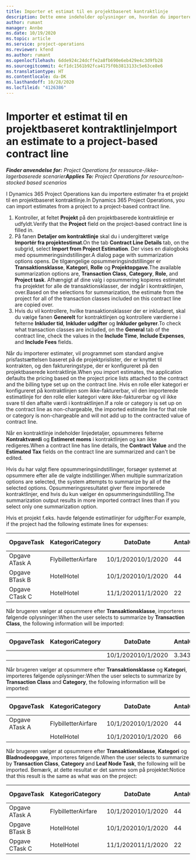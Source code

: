 ```yaml
---
title: Importer et estimat til en projektbaseret kontraktlinje
description: Dette emne indeholder oplysninger om, hvordan du importerer estimater fra et projekt til en kontraktlinje.
author: rumant
manager: Annbe
ms.date: 10/19/2020
ms.topic: article
ms.service: project-operations
ms.reviewer: kfend
ms.author: rumant
ms.openlocfilehash: 6dde924c24dcffe2a8fb690e6eb429e4c3d9fb28
ms.sourcegitcommit: 4cf1dc1561b92fca4175f0b3813133c5e63ce8e6
ms.translationtype: HT
ms.contentlocale: da-DK
ms.lasthandoff: 10/28/2020
ms.locfileid: "4126386"
---
```

# <a name="import-an-estimate-to-a-project-based-contract-line"></a><span data-ttu-id="be902-103">Importer et estimat til en projektbaseret kontraktlinje</span><span class="sxs-lookup"><span data-stu-id="be902-103">Import an estimate to a project-based contract line</span></span>

<span data-ttu-id="be902-104">_**Finder anvendelse for:** Project Operations for ressource-/ikke-lagerbaserede scenarier_</span><span class="sxs-lookup"><span data-stu-id="be902-104">_**Applies To:** Project Operations for resource/non-stocked based scenarios_</span></span>

<span data-ttu-id="be902-105">I Dynamics 365 Project Operations kan du importere estimater fra et projekt til en projektbaseret kontraktlinje.</span><span class="sxs-lookup"><span data-stu-id="be902-105">In Dynamics 365 Project Operations, you can import estimates from a project to a project-based contract line.</span></span>

1. <span data-ttu-id="be902-106">Kontroller, at feltet **Projekt** på den projektbaserede kontraktlinje er udfyldt.</span><span class="sxs-lookup"><span data-stu-id="be902-106">Verify that the **Project** field on the project-based contract line is filled in.</span></span>
2. <span data-ttu-id="be902-107">På fanen **Detaljer om kontraktlinje** skal du i undergitteret vælge **Importér fra projektestimat**.</span><span class="sxs-lookup"><span data-stu-id="be902-107">On the tab **Contract Line Details** tab, on the subgrid, select **Import from Project Estimation**.</span></span> <span data-ttu-id="be902-108">Der vises en dialogboks med opsummeringsindstillinger.</span><span class="sxs-lookup"><span data-stu-id="be902-108">A dialog page with summarization options opens.</span></span> <span data-ttu-id="be902-109">De tilgængelige opsummeringsindstillinger er **Transaktionsklasse**, **Kategori**, **Rolle** og **Projektopgave**.</span><span class="sxs-lookup"><span data-stu-id="be902-109">The available summarization options are, **Transaction Class**, **Category**, **Role**, and **Project task**.</span></span> <span data-ttu-id="be902-110">Afhængigt af dine valg i opsummering kopieres estimatet fra projektet for alle de transaktionsklasser, der indgår i kontraktlinjen, over.</span><span class="sxs-lookup"><span data-stu-id="be902-110">Based on the selections for summarization, the estimate from the project for all of the transaction classes included on this contract line are copied over.</span></span> 
3. <span data-ttu-id="be902-111">Hvis du vil kontrollere, hvilke transaktionsklasser der er inkluderet, skal du vælge fanen **Generelt** for kontraktlinjen og kontrollere værdierne i felterne **Inkluder tid**, **Inkluder udgifter** og **Inkluder gebyrer**.</span><span class="sxs-lookup"><span data-stu-id="be902-111">To check what transaction classes are included, on the **General** tab of the contract line, check the values in the **Include Time**, **Include Expenses**, and **Include Fees** fields.</span></span>

<span data-ttu-id="be902-112">Når du importerer estimater, vil programmet som standard angive prisfastsættelsen baseret på de projektprislister, der er knyttet til kontrakten, og den faktureringstype, der er konfigureret på den projektbaserede kontraktlinje.</span><span class="sxs-lookup"><span data-stu-id="be902-112">When you import estimates, the application defaults the pricing based on the project price lists attached to the contract and the billing type set up on the contract line.</span></span> <span data-ttu-id="be902-113">Hvis en rolle eller kategori er konfigureret på kontraktlinjen som ikke-fakturerbar, vil den importerede estimatlinje for den rolle eller kategori være ikke-fakturerbar og vil ikke svare til den aftalte værdi i kontraktlinjen.</span><span class="sxs-lookup"><span data-stu-id="be902-113">If a role or category is set up on the contract line as non-chargeable, the imported estimate line for that role or category is non-chargeable and will not add up to the contracted value of contract line.</span></span>

<span data-ttu-id="be902-114">Når en kontraktlinje indeholder linjedetaljer, opsummeres felterne **Kontraktværdi** og **Estimeret moms** i kontraktlinjen og kan ikke redigeres.</span><span class="sxs-lookup"><span data-stu-id="be902-114">When a contract line has line details, the **Contract Value** and the **Estimated Tax** fields on the contract line are summarized and can't be edited.</span></span>

<span data-ttu-id="be902-115">Hvis du har valgt flere opsummeringsindstillinger, forsøger systemet at opsummere efter alle de valgte indstillinger.</span><span class="sxs-lookup"><span data-stu-id="be902-115">When multiple summarization options are selected, the system attempts to summarize by all of the selected options.</span></span> <span data-ttu-id="be902-116">Opsummeringsresultatet giver flere importerede kontraktlinjer, end hvis du kun vælger én opsummeringsindstilling.</span><span class="sxs-lookup"><span data-stu-id="be902-116">The summarization output results in more imported contract lines than if you select only one summarization option.</span></span>

<span data-ttu-id="be902-117">Hvis et projekt f.eks. havde følgende estimatlinjer for udgifter:</span><span class="sxs-lookup"><span data-stu-id="be902-117">For example, if the project had the following estimate lines for expenses:</span></span>

| <span data-ttu-id="be902-118">Opgave</span><span class="sxs-lookup"><span data-stu-id="be902-118">Task</span></span> | <span data-ttu-id="be902-119">Kategori</span><span class="sxs-lookup"><span data-stu-id="be902-119">Category</span></span> | <span data-ttu-id="be902-120">Dato</span><span class="sxs-lookup"><span data-stu-id="be902-120">Date</span></span> | <span data-ttu-id="be902-121">Antal</span><span class="sxs-lookup"><span data-stu-id="be902-121">Quantity</span></span> | <span data-ttu-id="be902-122">Enhedspris</span><span class="sxs-lookup"><span data-stu-id="be902-122">Unit price</span></span> | <span data-ttu-id="be902-123">Beløb</span><span class="sxs-lookup"><span data-stu-id="be902-123">Amount</span></span> |
| --- | --- | --- | --- | --- | --- |
| <span data-ttu-id="be902-124">Opgave A</span><span class="sxs-lookup"><span data-stu-id="be902-124">Task A</span></span> | <span data-ttu-id="be902-125">Flybilletter</span><span class="sxs-lookup"><span data-stu-id="be902-125">Airfare</span></span> | <span data-ttu-id="be902-126">10/1/2020</span><span class="sxs-lookup"><span data-stu-id="be902-126">10/1/2020</span></span> | <span data-ttu-id="be902-127">4</span><span class="sxs-lookup"><span data-stu-id="be902-127">4</span></span> | <span data-ttu-id="be902-128">400</span><span class="sxs-lookup"><span data-stu-id="be902-128">400</span></span> | <span data-ttu-id="be902-129">1600</span><span class="sxs-lookup"><span data-stu-id="be902-129">1600</span></span> |
| <span data-ttu-id="be902-130">Opgave B</span><span class="sxs-lookup"><span data-stu-id="be902-130">Task B</span></span> | <span data-ttu-id="be902-131">Hotel</span><span class="sxs-lookup"><span data-stu-id="be902-131">Hotel</span></span> | <span data-ttu-id="be902-132">10/1/2020</span><span class="sxs-lookup"><span data-stu-id="be902-132">10/1/2020</span></span> | <span data-ttu-id="be902-133">4</span><span class="sxs-lookup"><span data-stu-id="be902-133">4</span></span> | <span data-ttu-id="be902-134">200</span><span class="sxs-lookup"><span data-stu-id="be902-134">200</span></span> | <span data-ttu-id="be902-135">800</span><span class="sxs-lookup"><span data-stu-id="be902-135">800</span></span> |
| <span data-ttu-id="be902-136">Opgave C</span><span class="sxs-lookup"><span data-stu-id="be902-136">Task C</span></span> | <span data-ttu-id="be902-137">Hotel</span><span class="sxs-lookup"><span data-stu-id="be902-137">Hotel</span></span> | <span data-ttu-id="be902-138">11/1/2020</span><span class="sxs-lookup"><span data-stu-id="be902-138">11/1/2020</span></span> | <span data-ttu-id="be902-139">2</span><span class="sxs-lookup"><span data-stu-id="be902-139">2</span></span> | <span data-ttu-id="be902-140">200</span><span class="sxs-lookup"><span data-stu-id="be902-140">200</span></span> | <span data-ttu-id="be902-141">400</span><span class="sxs-lookup"><span data-stu-id="be902-141">400</span></span> |

<span data-ttu-id="be902-142">Når brugeren vælger at opsummere efter **Transaktionsklasse**, importeres følgende oplysninger:</span><span class="sxs-lookup"><span data-stu-id="be902-142">When the user selects to summarize by **Transaction Class**, the following information will be imported:</span></span>

| <span data-ttu-id="be902-143">Opgave</span><span class="sxs-lookup"><span data-stu-id="be902-143">Task</span></span> | <span data-ttu-id="be902-144">Kategori</span><span class="sxs-lookup"><span data-stu-id="be902-144">Category</span></span> | <span data-ttu-id="be902-145">Dato</span><span class="sxs-lookup"><span data-stu-id="be902-145">Date</span></span> | <span data-ttu-id="be902-146">Antal</span><span class="sxs-lookup"><span data-stu-id="be902-146">Quantity</span></span> | <span data-ttu-id="be902-147">Enhedspris</span><span class="sxs-lookup"><span data-stu-id="be902-147">Unit price</span></span> | <span data-ttu-id="be902-148">Beløb</span><span class="sxs-lookup"><span data-stu-id="be902-148">Amount</span></span> |
| --- | --- | --- | --- | --- | --- |
| &nbsp;  | &nbsp;  | <span data-ttu-id="be902-149">10/1/2020</span><span class="sxs-lookup"><span data-stu-id="be902-149">10/1/2020</span></span> | <span data-ttu-id="be902-150">3.34</span><span class="sxs-lookup"><span data-stu-id="be902-150">3.34</span></span> | <span data-ttu-id="be902-151">840</span><span class="sxs-lookup"><span data-stu-id="be902-151">840</span></span> | <span data-ttu-id="be902-152">2800</span><span class="sxs-lookup"><span data-stu-id="be902-152">2800</span></span> |

<span data-ttu-id="be902-153">Når brugeren vælger at opsummere efter **Transaktionsklasse** og **Kategori**, importeres følgende oplysninger:</span><span class="sxs-lookup"><span data-stu-id="be902-153">When the user selects to summarize by **Transaction Class** and **Category**, the following information will be imported:</span></span>

| <span data-ttu-id="be902-154">Opgave</span><span class="sxs-lookup"><span data-stu-id="be902-154">Task</span></span> | <span data-ttu-id="be902-155">Kategori</span><span class="sxs-lookup"><span data-stu-id="be902-155">Category</span></span> | <span data-ttu-id="be902-156">Dato</span><span class="sxs-lookup"><span data-stu-id="be902-156">Date</span></span> | <span data-ttu-id="be902-157">Antal</span><span class="sxs-lookup"><span data-stu-id="be902-157">Quantity</span></span> | <span data-ttu-id="be902-158">Enhedspris</span><span class="sxs-lookup"><span data-stu-id="be902-158">Unit price</span></span> | <span data-ttu-id="be902-159">Beløb</span><span class="sxs-lookup"><span data-stu-id="be902-159">Amount</span></span> |
| --- | --- | --- | --- | --- | --- |
| <span data-ttu-id="be902-160">Opgave A</span><span class="sxs-lookup"><span data-stu-id="be902-160">Task A</span></span> | <span data-ttu-id="be902-161">Flybilletter</span><span class="sxs-lookup"><span data-stu-id="be902-161">Airfare</span></span> | <span data-ttu-id="be902-162">10/1/2020</span><span class="sxs-lookup"><span data-stu-id="be902-162">10/1/2020</span></span> | <span data-ttu-id="be902-163">4</span><span class="sxs-lookup"><span data-stu-id="be902-163">4</span></span> | <span data-ttu-id="be902-164">400</span><span class="sxs-lookup"><span data-stu-id="be902-164">400</span></span> | <span data-ttu-id="be902-165">1600</span><span class="sxs-lookup"><span data-stu-id="be902-165">1600</span></span> |
| &nbsp;  | <span data-ttu-id="be902-166">Hotel</span><span class="sxs-lookup"><span data-stu-id="be902-166">Hotel</span></span> | <span data-ttu-id="be902-167">10/1/2020</span><span class="sxs-lookup"><span data-stu-id="be902-167">10/1/2020</span></span> | <span data-ttu-id="be902-168">6</span><span class="sxs-lookup"><span data-stu-id="be902-168">6</span></span> | <span data-ttu-id="be902-169">200</span><span class="sxs-lookup"><span data-stu-id="be902-169">200</span></span> | <span data-ttu-id="be902-170">1200</span><span class="sxs-lookup"><span data-stu-id="be902-170">1200</span></span> |

<span data-ttu-id="be902-171">Når brugeren vælger at opsummere efter **Transaktionsklasse**, **Kategori** og **Bladnodeopgave**, importeres følgende.</span><span class="sxs-lookup"><span data-stu-id="be902-171">When the user selects to summarize by **Transaction Class**, **Category** and **Leaf Node Task**, the following will be imported.</span></span> <span data-ttu-id="be902-172">Bemærk, at dette resultat er det samme som på projektet:</span><span class="sxs-lookup"><span data-stu-id="be902-172">Notice that this result is the same as what was on the project:</span></span>

| <span data-ttu-id="be902-173">Opgave</span><span class="sxs-lookup"><span data-stu-id="be902-173">Task</span></span> | <span data-ttu-id="be902-174">Kategori</span><span class="sxs-lookup"><span data-stu-id="be902-174">Category</span></span> | <span data-ttu-id="be902-175">Dato</span><span class="sxs-lookup"><span data-stu-id="be902-175">Date</span></span> | <span data-ttu-id="be902-176">Antal</span><span class="sxs-lookup"><span data-stu-id="be902-176">Quantity</span></span> | <span data-ttu-id="be902-177">Enhedspris</span><span class="sxs-lookup"><span data-stu-id="be902-177">Unit price</span></span> | <span data-ttu-id="be902-178">Beløb</span><span class="sxs-lookup"><span data-stu-id="be902-178">Amount</span></span> |
| --- | --- | --- | --- | --- | --- |
| <span data-ttu-id="be902-179">Opgave A</span><span class="sxs-lookup"><span data-stu-id="be902-179">Task A</span></span> | <span data-ttu-id="be902-180">Flybilletter</span><span class="sxs-lookup"><span data-stu-id="be902-180">Airfare</span></span> | <span data-ttu-id="be902-181">10/1/2020</span><span class="sxs-lookup"><span data-stu-id="be902-181">10/1/2020</span></span> | <span data-ttu-id="be902-182">4</span><span class="sxs-lookup"><span data-stu-id="be902-182">4</span></span> | <span data-ttu-id="be902-183">400</span><span class="sxs-lookup"><span data-stu-id="be902-183">400</span></span> | <span data-ttu-id="be902-184">1600</span><span class="sxs-lookup"><span data-stu-id="be902-184">1600</span></span> |
| <span data-ttu-id="be902-185">Opgave B</span><span class="sxs-lookup"><span data-stu-id="be902-185">Task B</span></span> | <span data-ttu-id="be902-186">Hotel</span><span class="sxs-lookup"><span data-stu-id="be902-186">Hotel</span></span> | <span data-ttu-id="be902-187">10/1/2020</span><span class="sxs-lookup"><span data-stu-id="be902-187">10/1/2020</span></span> | <span data-ttu-id="be902-188">4</span><span class="sxs-lookup"><span data-stu-id="be902-188">4</span></span> | <span data-ttu-id="be902-189">200</span><span class="sxs-lookup"><span data-stu-id="be902-189">200</span></span> | <span data-ttu-id="be902-190">800</span><span class="sxs-lookup"><span data-stu-id="be902-190">800</span></span> |
| <span data-ttu-id="be902-191">Opgave C</span><span class="sxs-lookup"><span data-stu-id="be902-191">Task C</span></span> | <span data-ttu-id="be902-192">Hotel</span><span class="sxs-lookup"><span data-stu-id="be902-192">Hotel</span></span> | <span data-ttu-id="be902-193">11/1/2020</span><span class="sxs-lookup"><span data-stu-id="be902-193">11/1/2020</span></span> | <span data-ttu-id="be902-194">2</span><span class="sxs-lookup"><span data-stu-id="be902-194">2</span></span> | <span data-ttu-id="be902-195">200</span><span class="sxs-lookup"><span data-stu-id="be902-195">200</span></span> | <span data-ttu-id="be902-196">400</span><span class="sxs-lookup"><span data-stu-id="be902-196">400</span></span> |
